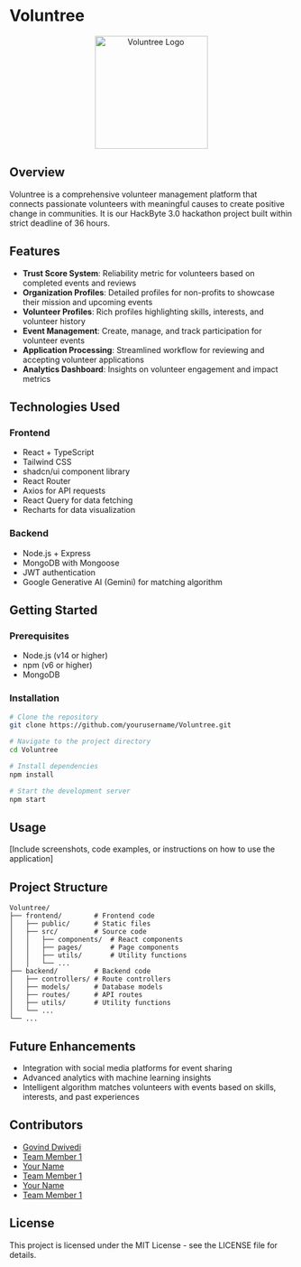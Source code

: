 # Voluntree

<p align="center">
  <img src="frontend/public/logo.png" alt="Voluntree Logo" width="200" />
</p>

## Overview
Voluntree is a comprehensive volunteer management platform that connects passionate volunteers with meaningful causes to create positive change in communities. It is our HackByte 3.0 hackathon project built within strict deadline of 36 hours.
 <!-- The platform uses AI-powered matching to ensure the right volunteers are paired with the right opportunities, creating more impactful volunteer experiences. -->

## Features
<!-- - **AI-Powered Matching**: Intelligent algorithm matches volunteers with events based on skills, interests, and past experiences -->
- **Trust Score System**: Reliability metric for volunteers based on completed events and reviews
- **Organization Profiles**: Detailed profiles for non-profits to showcase their mission and upcoming events
- **Volunteer Profiles**: Rich profiles highlighting skills, interests, and volunteer history
- **Event Management**: Create, manage, and track participation for volunteer events
- **Application Processing**: Streamlined workflow for reviewing and accepting volunteer applications
- **Analytics Dashboard**: Insights on volunteer engagement and impact metrics

## Technologies Used
### Frontend
- React + TypeScript
- Tailwind CSS
- shadcn/ui component library
- React Router
- Axios for API requests
- React Query for data fetching
- Recharts for data visualization

### Backend
- Node.js + Express
- MongoDB with Mongoose
- JWT authentication
- Google Generative AI (Gemini) for matching algorithm

## Getting Started

### Prerequisites
- Node.js (v14 or higher)
- npm (v6 or higher)
- MongoDB

### Installation
```bash
# Clone the repository
git clone https://github.com/yourusername/Voluntree.git

# Navigate to the project directory
cd Voluntree

# Install dependencies
npm install

# Start the development server
npm start
```

## Usage
[Include screenshots, code examples, or instructions on how to use the application]

## Project Structure
```
Voluntree/
├── frontend/        # Frontend code
│   ├── public/      # Static files
│   ├── src/         # Source code
│   │   ├── components/  # React components
│   │   ├── pages/       # Page components
│   │   ├── utils/       # Utility functions
│   │   └── ...
├── backend/         # Backend code
│   ├── controllers/ # Route controllers
│   ├── models/      # Database models
│   ├── routes/      # API routes
│   ├── utils/       # Utility functions
│   └── ...
└── ...
```

## Future Enhancements
<!-- - Mobile application for on-the-go volunteer management -->
- Integration with social media platforms for event sharing
- Advanced analytics with machine learning insights
- Intelligent algorithm matches volunteers with events based on skills, interests, and past experiences

## Contributors
- [Govind Dwivedi](https://github.com/govinddwivedi-git)
- [Team Member 1](https://github.com/teammember1)
- [Your Name](https://github.com/yourusername)
- [Team Member 1](https://github.com/teammember1)
- [Your Name](https://github.com/yourusername)
- [Team Member 1](https://github.com/teammember1)

## License
This project is licensed under the MIT License - see the LICENSE file for details.
